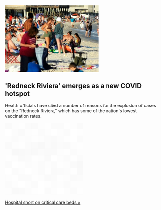 
!['Redneck Riviera' emerges as a new COVID hotspot](./20210819115854.png)
## 'Redneck Riviera' emerges as a new COVID hotspot

Health officials have cited a number of reasons for the explosion of cases on the "Redneck Riviera," which has some of the nation's lowest vaccination rates.

![pic](../square_bg.png)

[Hospital short on critical care beds »](https://www.yahoo.com/news/gulf-coasts-beloved-redneck-riviera-051601860.html)
